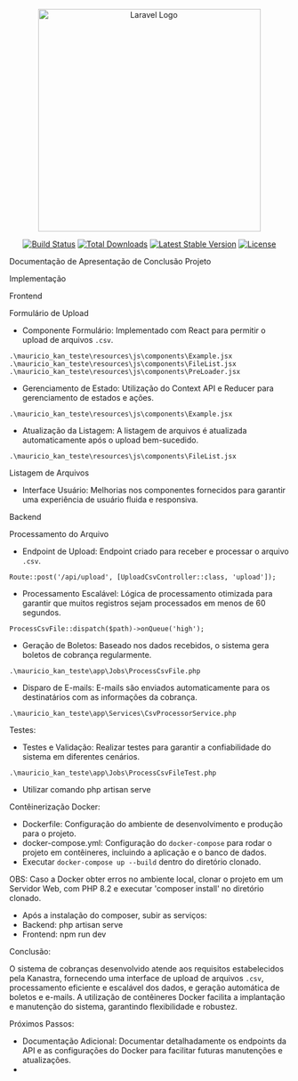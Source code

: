 <p align="center"><a href="https://laravel.com" target="_blank"><img src="https://raw.githubusercontent.com/laravel/art/master/logo-lockup/5%20SVG/2%20CMYK/1%20Full%20Color/laravel-logolockup-cmyk-red.svg" width="400" alt="Laravel Logo"></a></p>

<p align="center">
<a href="https://github.com/laravel/framework/actions"><img src="https://github.com/laravel/framework/workflows/tests/badge.svg" alt="Build Status"></a>
<a href="https://packagist.org/packages/laravel/framework"><img src="https://img.shields.io/packagist/dt/laravel/framework" alt="Total Downloads"></a>
<a href="https://packagist.org/packages/laravel/framework"><img src="https://img.shields.io/packagist/v/laravel/framework" alt="Latest Stable Version"></a>
<a href="https://packagist.org/packages/laravel/framework"><img src="https://img.shields.io/packagist/l/laravel/framework" alt="License"></a>
</p>

Documentação de Apresentação de Conclusão Projeto

Implementação

Frontend

Formulário de Upload

- Componente Formulário: Implementado com React para permitir o upload de arquivos `.csv`.

`.\mauricio_kan_teste\resources\js\components\Example.jsx`
`.\mauricio_kan_teste\resources\js\components\FileList.jsx`
`.\mauricio_kan_teste\resources\js\components\PreLoader.jsx`

- Gerenciamento de Estado: Utilização do Context API e Reducer para gerenciamento de estados e ações.

`.\mauricio_kan_teste\resources\js\components\Example.jsx`

- Atualização da Listagem: A listagem de arquivos é atualizada automaticamente após o upload bem-sucedido.

`.\mauricio_kan_teste\resources\js\components\FileList.jsx`
 
Listagem de Arquivos
- Interface Usuário: Melhorias nos componentes fornecidos para garantir uma experiência de usuário fluida e responsiva.

Backend

Processamento do Arquivo

- Endpoint de Upload: Endpoint criado para receber e processar o arquivo `.csv`.

`Route::post('/api/upload', [UploadCsvController::class, 'upload']);`
  
- Processamento Escalável: Lógica de processamento otimizada para garantir que muitos registros sejam processados em menos de 60 segundos.

`ProcessCsvFile::dispatch($path)->onQueue('high');`

- Geração de Boletos: Baseado nos dados recebidos, o sistema gera boletos de cobrança regularmente.

`.\mauricio_kan_teste\app\Jobs\ProcessCsvFile.php`
 
- Disparo de E-mails: E-mails são enviados automaticamente para os destinatários com as informações da cobrança.

`.\mauricio_kan_teste\app\Services\CsvProcessorService.php`

Testes:
- Testes e Validação: Realizar testes para garantir a confiabilidade do sistema em diferentes cenários.

`.\mauricio_kan_teste\app\Jobs\ProcessCsvFileTest.php`

- Utilizar comando php artisan serve
  
Contêinerização Docker:

- Dockerfile: Configuração do ambiente de desenvolvimento e produção para o projeto.
- docker-compose.yml: Configuração do `docker-compose` para rodar o projeto em contêineres, incluindo a aplicação e o banco de dados.
- Executar `docker-compose up --build` dentro do diretório clonado.

OBS: Caso a Docker obter erros no ambiente local, clonar o projeto em um Servidor Web, com PHP 8.2 e executar 'composer install' no diretório clonado.
* Após a instalação do composer, subir as serviços:
* Backend: php artisan serve
* Frontend: npm run dev

Conclusão:

O sistema de cobranças desenvolvido atende aos requisitos estabelecidos pela Kanastra, fornecendo uma interface de upload de arquivos `.csv`, processamento eficiente e escalável dos dados, e geração automática de boletos e e-mails. A utilização de contêineres Docker facilita a implantação e manutenção do sistema, garantindo flexibilidade e robustez.

Próximos Passos:
- Documentação Adicional: Documentar detalhadamente os endpoints da API e as configurações do Docker para facilitar futuras manutenções e atualizações.
- 
  

